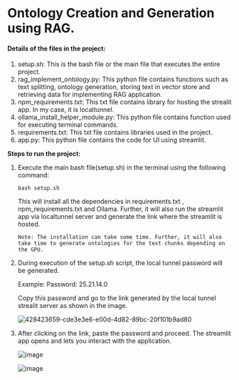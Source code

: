# Ontology Creation and Generation using RAG.

#### Details of the files in the project:

1. setup.sh: This is the bash file or the main file that executes the entire project.
2. rag_implement_ontology.py: This python file contains functions such as text splitting, ontology generation, storing text in vector store and retrieving data for 
   implementing RAG application.
3. npm_requirements.txt: This txt file contains library for hosting the strealit app. In my case, it is localtunnel.
4. ollama_install_helper_module.py: This python file contains function used for executing terminal commands.
5. requirements.txt: This txt file contains libraries used in the project.
6. app.py: This python file contains the code for UI using streamlit.

**Steps to run the project:**

1. Execute the main bash file(setup.sh) in the terminal using the following command:
   
    <code>bash setup.sh</code>
   
   This will install all the dependencies in requirements.txt , npm_requirements.txt and Ollama. Further, it will also run the streamlit app via localtunnel server     and generate the link where the streamlit is 
   hosted.
   
   ```Note: The installation can take some time. Further, it will also take time to generate ontologies for the text chunks depending on the GPU.```
   
2. During execution of the setup.sh script, the local tunnel password will be generated.
   
     Example: Password: 25.21.14.0
   
     Copy this password and go to the link generated by the local tunnel strealit server as shown in the image.
   
     ![428423659-cde3e3e6-e00d-4d82-89bc-20f101b9ad80](https://github.com/user-attachments/assets/0e7c9626-b288-4c5d-b447-6ada52d836ce)

   
3. After clicking on the link, paste the password and proceed. The streamlit app opens and lets you interact with the application.

   ![image](https://github.com/user-attachments/assets/89574ef9-d1ca-4367-8312-345e66d329ee)

   ![image](https://github.com/user-attachments/assets/56b618b1-90c9-4bc2-a5a7-8911c7003f3b)


   

